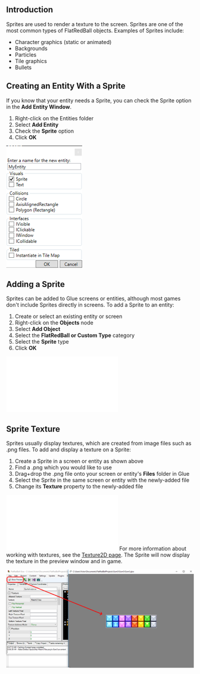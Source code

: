 ## Introduction

Sprites are used to render a texture to the screen. Sprites are one of the most common types of FlatRedBall objects. Examples of Sprites include:

-   Character graphics (static or animated)
-   Backgrounds
-   Particles
-   Tile graphics
-   Bullets

## Creating an Entity With a Sprite

If you know that your entity needs a Sprite, you can check the Sprite option in the **Add Entity Window**.

1.  Right-click on the Entities folder
2.  Select **Add Entity**
3.  Check the **Sprite** option
4.  Click **OK**

![](/media/2019-06-img_5d18bae01c0a8.png)

## Adding a Sprite

Sprites can be added to Glue screens or entities, although most games don't include Sprites directly in screens. To add a Sprite to an entity:

1.  Create or select an existing entity or screen
2.  Right-click on the **Objects** node
3.  Select **Add Object**
4.  Select the **FlatRedBall or Custom Type** category
5.  Select the **Sprite** type
6.  Click **OK**

[![](/wp-content/uploads/2016/01/2019-05-02_06-51-56.gif.md)](/wp-content/uploads/2016/01/2019-05-02_06-51-56.gif.md)

## Sprite Texture

Sprites usually display textures, which are created from image files such as .png files. To add and display a texture on a Sprite:

1.  Create a Sprite in a screen or entity as shown above
2.  Find a .png which you would like to use
3.  Drag+drop the .png file onto your screen or entity's **Files** folder in Glue
4.  Select the Sprite in the same screen or entity with the newly-added file
5.  Change its **Texture** property to the newly-added file

[![](/wp-content/uploads/2016/01/2019-05-02_06-56-48-1.gif.md)](/wp-content/uploads/2016/01/2019-05-02_06-56-48-1.gif.md) For more information about working with textures, see the [Texture2D page](/documentation/tools/glue-reference/files/texture2d.md). The Sprite will now display the texture in the preview window and in game.  

![](/media/2019-05-img_5ccae9f711f3f.png)
